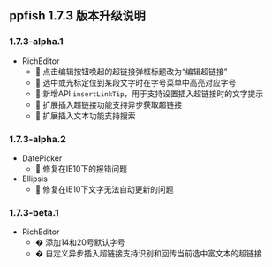 ## ppfish 1.7.3 版本升级说明

### 1.7.3-alpha.1
- RichEditor
  - 🔨 点击编辑按钮唤起的超链接弹框标题改为“编辑超链接”
  - 🔨 选中或光标定位到某段文字时在字号菜单中高亮对应字号
  - 🎊 新增API `insertLinkTip`，用于支持设置插入超链接时的文字提示
  - 🎊 扩展插入超链接功能支持异步获取超链接
  - 🎊 扩展插入文本功能支持搜索
  
### 1.7.3-alpha.2
- DatePicker
  - 🐛 修复在IE10下的报错问题
- Ellipsis
  - 🐛 修复在IE10下文字无法自动更新的问题

### 1.7.3-beta.1
- RichEditor
  - � 添加14和20号默认字号
  - � 自定义异步插入超链接支持识别和回传当前选中富文本的超链接

